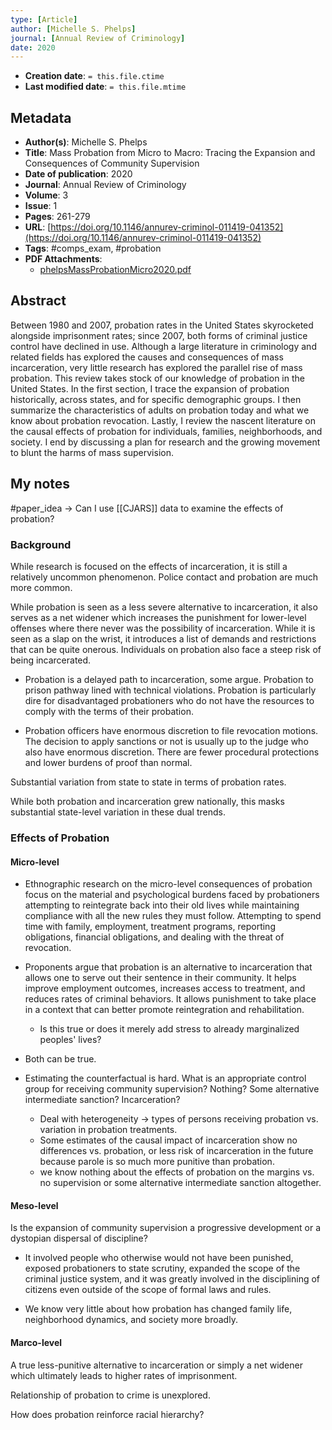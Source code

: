 ```yaml
---
type: [Article]
author: [Michelle S. Phelps]
journal: [Annual Review of Criminology]
date: 2020
---
```


* **Creation date**: `= this.file.ctime`
* **Last modified date**: `= this.file.mtime`

## Metadata

* **Author(s)**: Michelle S. Phelps
* **Title**: Mass Probation from Micro to Macro: Tracing the Expansion and Consequences of Community Supervision
* **Date of publication**: 2020
* **Journal**: Annual Review of Criminology
* **Volume**: 3
* **Issue**: 1
* **Pages**: 261-279
* **URL**: [https://doi.org/10.1146/annurev-criminol-011419-041352](https://doi.org/10.1146/annurev-criminol-011419-041352)
* **Tags**: #comps_exam, #probation
* **PDF Attachments**:
  * [phelpsMassProbationMicro2020.pdf](zotero://open-pdf/library/items/WV89GKZ2)

## Abstract

Between 1980 and 2007, probation rates in the United States skyrocketed alongside imprisonment rates; since 2007, both forms of criminal justice control have declined in use. Although a large literature in criminology and related fields has explored the causes and consequences of mass incarceration, very little research has explored the parallel rise of mass probation. This review takes stock of our knowledge of probation in the United States. In the first section, I trace the expansion of probation historically, across states, and for specific demographic groups. I then summarize the characteristics of adults on probation today and what we know about probation revocation. Lastly, I review the nascent literature on the causal effects of probation for individuals, families, neighborhoods, and society. I end by discussing a plan for research and the growing movement to blunt the harms of mass supervision.

## My notes

#paper_idea -> Can I use [[CJARS]] data to examine the effects of probation?
### Background

While research is focused on the effects of incarceration, it is still a relatively uncommon phenomenon. Police contact and probation are much more common.

While probation is seen as a less severe alternative to incarceration, it also serves as a net widener which increases the punishment for lower-level offenses where there never was the possibility of incarceration. While it is seen as a slap on the wrist, it introduces a list of demands and restrictions that can be quite onerous. Individuals on probation also face a steep risk of being incarcerated.

* Probation is a delayed path to incarceration, some argue. Probation to prison pathway lined with technical violations. Probation is particularly dire for disadvantaged probationers who do not have the resources to comply with the terms of their probation.

* Probation officers have enormous discretion to file revocation motions. The decision to apply sanctions or not is usually up to the judge who also have enormous discretion. There are fewer procedural protections and lower burdens of proof than normal.

Substantial variation from state to state in terms of probation rates.

While both probation and incarceration grew nationally, this masks substantial state-level variation in these dual trends.

### Effects of Probation

#### Micro-level

* Ethnographic research on the micro-level consequences of probation focus on the material and psychological burdens faced by probationers attempting to reintegrate back into their old lives while maintaining compliance with all the new rules they must follow. Attempting to spend time with family, employment, treatment programs, reporting obligations, financial obligations, and dealing with the threat of revocation.

* Proponents argue that probation is an alternative to incarceration that allows one to serve out their sentence in their community. It helps improve employment outcomes, increases access to treatment, and reduces rates of criminal behaviors. It allows punishment to take place in a context that can better promote reintegration and rehabilitation.
	* Is this true or does it merely add stress to already marginalized peoples' lives?
	  
* Both can be true.

* Estimating the counterfactual is hard. What is an appropriate control group for receiving community supervision? Nothing? Some alternative intermediate sanction? Incarceration?
	* Deal with heterogeneity -> types of persons receiving probation vs. variation in probation treatments.
	* Some estimates of the causal impact of incarceration show no differences vs. probation, or less risk of incarceration in the future because parole is so much more punitive than probation.
	* we know nothing about the effects of probation on the margins vs. no supervision or some alternative intermediate sanction altogether.

#### Meso-level

Is the expansion of community supervision a progressive development or a dystopian dispersal of discipline?

* It involved people who otherwise would not have been punished, exposed probationers to state scrutiny, expanded the scope of the criminal justice system, and it was greatly involved in the disciplining of citizens even outside of the scope of formal laws and rules.
  
* We know very little about how probation has changed family life, neighborhood dynamics, and society more broadly. 

#### Marco-level

A true less-punitive alternative to incarceration or simply a net widener which ultimately leads to higher rates of imprisonment.

Relationship of probation to crime is unexplored.

How does probation reinforce racial hierarchy?